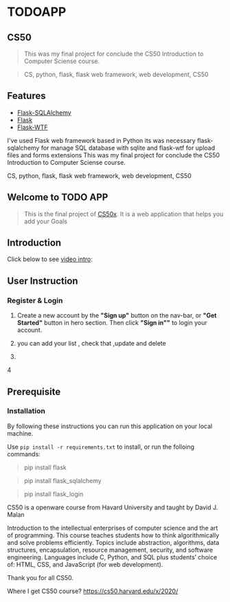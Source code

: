 # TODOAPP

## CS50
>This was my final project for conclude the CS50 Introduction to Computer Sciense course.

>CS, python, flask, flask web framework, web development, CS50
## Features

- [Flask-SQLAlchemy](https://flask-sqlalchemy.palletsprojects.com/en/2.x/)
- [Flask](https://flask.palletsprojects.com/en/1.1.x/)
- [Flask-WTF](https://flask-wtf.readthedocs.io/en/stable/index.html)

I've used Flask web framework based in Python
its was necessary flask-sqlalchemy for manage SQL database with sqlite and flask-wtf for upload files and forms extensions
This was my final project for conclude the CS50 Introduction to Computer Sciense course.

CS, python, flask, flask web framework, web development, CS50


## Welcome to TODO APP
>This is the final project of [CS50x](https://cs50.harvard.edu/x/2022/). It is a web application that helps you add  your Goals 
## Introduction 
Click below to see [video intro](https://youtu.be/XFuKoVVXXLY):


## User Instruction
### Register & Login
1. Create a new account by the **"Sign up"** button on the nav-bar, or **"Get Started"** button in hero section. Then click **"Sign in""** to login your account.

2. you can add your list  , check that ,update and delete

3.
4

## Prerequisite
### Installation
By following these instructions you can run this application on your local machine.

Use `pip install -r requirements.txt` to install, or run the folloing commands: 
>pip install flask

>pip install flask_sqlalchemy

>pip install flask_login




CS50 is a openware course from Havard University and taught by David J. Malan

Introduction to the intellectual enterprises of computer science and the art of programming. This course teaches students how to think algorithmically and solve problems efficiently. Topics include abstraction, algorithms, data structures, encapsulation, resource management, security, and software engineering. Languages include C, Python, and SQL plus students’ choice of: HTML, CSS, and JavaScript (for web development).

Thank you for all CS50.

Where I get CS50 course? https://cs50.harvard.edu/x/2020/
